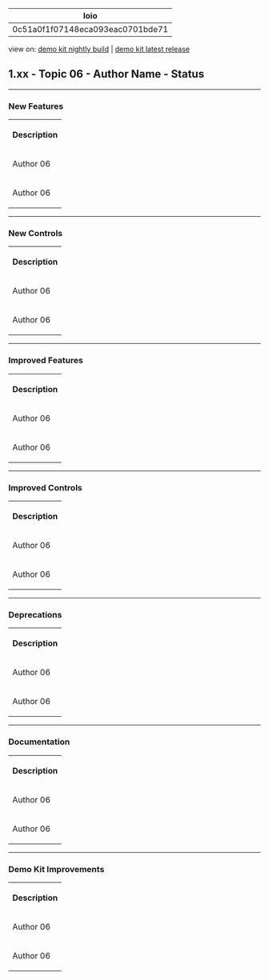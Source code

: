 <!-- loio0c51a0f1f07148eca093eac0701bde71 -->

| loio |
| -----|
| 0c51a0f1f07148eca093eac0701bde71 |

<div id="loio">

view on: [demo kit nightly build](https://openui5nightly.hana.ondemand.com/topic/0c51a0f1f07148eca093eac0701bde71) | [demo kit latest release](https://sdk.openui5.org/topic/0c51a0f1f07148eca093eac0701bde71)</div>

## 1.xx - Topic 06 - Author Name - Status

***

<a name="loio0c51a0f1f07148eca093eac0701bde71__section_yxw_pxt_zcb"/>

### New Features

<a name="loio0c51a0f1f07148eca093eac0701bde71__table_krd_ltq_mfb"/> 


<table>
<tr>
<th valign="top">

Description



</th>
</tr>
<tr>
<td valign="top">

Аuthor 06



</td>
</tr>
<tr>
<td valign="top">

Аuthor 06



</td>
</tr>
</table>

***

<a name="loio0c51a0f1f07148eca093eac0701bde71__section_bkm_s15_zcb"/>

### New Controls

<a name="loio0c51a0f1f07148eca093eac0701bde71__table_ejf_dvq_mfb"/> 


<table>
<tr>
<th valign="top">

Description



</th>
</tr>
<tr>
<td valign="top">

Аuthor 06



</td>
</tr>
<tr>
<td valign="top">

Аuthor 06



</td>
</tr>
</table>

***

<a name="loio0c51a0f1f07148eca093eac0701bde71__section_qwl_pb5_zcb"/>

### Improved Features

<a name="loio0c51a0f1f07148eca093eac0701bde71__table_tpj_dvq_mfb"/> 


<table>
<tr>
<th valign="top">

Description



</th>
</tr>
<tr>
<td valign="top">

Аuthor 06



</td>
</tr>
<tr>
<td valign="top">

Аuthor 06



</td>
</tr>
</table>

***

<a name="loio0c51a0f1f07148eca093eac0701bde71__section_rqn_wd5_zcb"/>

### Improved Controls

<a name="loio0c51a0f1f07148eca093eac0701bde71__table_qcq_dvq_mfb"/> 


<table>
<tr>
<th valign="top">

Description



</th>
</tr>
<tr>
<td valign="top">

Аuthor 06



</td>
</tr>
<tr>
<td valign="top">

Аuthor 06



</td>
</tr>
</table>

***

<a name="loio0c51a0f1f07148eca093eac0701bde71__section_cps_cg5_zcb"/>

### Deprecations

<a name="loio0c51a0f1f07148eca093eac0701bde71__table_p1z_dvq_mfb"/> 


<table>
<tr>
<th valign="top">

Description



</th>
</tr>
<tr>
<td valign="top">

Аuthor 06



</td>
</tr>
<tr>
<td valign="top">

Аuthor 06



</td>
</tr>
</table>

***

<a name="loio0c51a0f1f07148eca093eac0701bde71__section_z2h_fh5_zcb"/>

### Documentation

<a name="loio0c51a0f1f07148eca093eac0701bde71__table_u2d_2vq_mfb"/> 


<table>
<tr>
<th valign="top">

Description



</th>
</tr>
<tr>
<td valign="top">

Аuthor 06



</td>
</tr>
<tr>
<td valign="top">

Аuthor 06



</td>
</tr>
</table>

***

<a name="loio0c51a0f1f07148eca093eac0701bde71__section_r5v_3h5_zcb"/>

### Demo Kit Improvements

<a name="loio0c51a0f1f07148eca093eac0701bde71__table_e2h_2vq_mfb"/> 


<table>
<tr>
<th valign="top">

Description



</th>
</tr>
<tr>
<td valign="top">

Аuthor 06



</td>
</tr>
<tr>
<td valign="top">

Аuthor 06



</td>
</tr>
</table>

